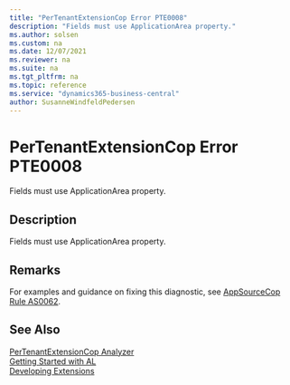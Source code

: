 ```yaml
---
title: "PerTenantExtensionCop Error PTE0008"
description: "Fields must use ApplicationArea property."
ms.author: solsen
ms.custom: na
ms.date: 12/07/2021
ms.reviewer: na
ms.suite: na
ms.tgt_pltfrm: na
ms.topic: reference
ms.service: "dynamics365-business-central"
author: SusanneWindfeldPedersen
---
```

[//]: # (START>DO_NOT_EDIT)
[//]: # (IMPORTANT:Do not edit any of the content between here and the END>DO_NOT_EDIT.)
[//]: # (Any modifications should be made in the .xml files in the ModernDev repo.)
# PerTenantExtensionCop Error PTE0008
Fields must use ApplicationArea property.

## Description
Fields must use ApplicationArea property.

[//]: # (IMPORTANT: END>DO_NOT_EDIT)

## Remarks
For examples and guidance on fixing this diagnostic, see [AppSourceCop Rule AS0062](appsourcecop-as0062.md).

## See Also  
[PerTenantExtensionCop Analyzer](pertenantextensioncop.md)  
[Getting Started with AL](../devenv-get-started.md)  
[Developing Extensions](../devenv-dev-overview.md)  